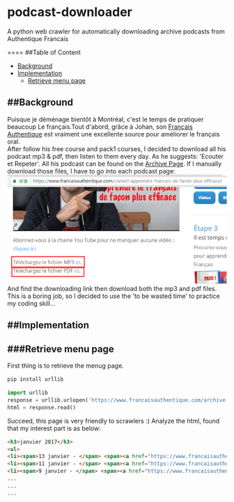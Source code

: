 # podcast-downloader
A python web crawler for automatically downloading archive podcasts from Authentique Francais

====
##Table of Content
* [Background](#background)
* [Implementation](#implementation)
    * [Retrieve menu page](#retrieve-menu-page)

##Background
-----
Puisque je déménage bientôt à Montréal, c'est le temps de pratiquer beaucoup Le français.Tout d'abord, grâce à Johan, son [Français Authentique](https://www.francaisauthentique.com) est vraiment une excellente source pour améliorer le français oral.  
After follow his free course and pack1 courses, I decided to download all his podcast mp3 & pdf, then listen to them every day. As he suggests: 'Ecouter et Repeter'. All his podcast can be found on the [Archive Page](https://www.francaisauthentique.com/archive/).
If I manually download those files, I have to go into each podcast page:
![download-page](img/download-page.png)
And find the downloading link then download both the mp3 and pdf files.
This is a boring job, so I decided to use the 'to be wasted time' to practice my coding skill...

##Implementation
-----
###Retrieve menu page  
-----
First thing is to retrieve the menug page.  
```python
pip install urllib
```
```python
import urllib
response = urllib.urlopen('https://www.francaisauthentique.com/archive')
html = response.read()
```
Succeed, this page is very friendly to scrawlers :) Analyze the html, found that my interest part is as below:
```html
<h3>janvier 2017</h3>
<ul>
<li><span>13 janvier - </span> <span><a href="https://www.francaisauthentique.com/conseil-apprendre-francais-de-facon-plus-efficace/">Un conseil pour apprendre le français de façon plus efficace</a></span></li>
<li><span>11 janvier - </span> <span><a href="https://www.francaisauthentique.com/ce-se-ou-ceux/">Ce, se ou ceux ?</a></span></li>
<li><span>9 janvier - </span> <span><a href="https://www.francaisauthentique.com/invention-francaise-velo/">Une invention française : le vélo</a></span></li>
...
...
...
```

